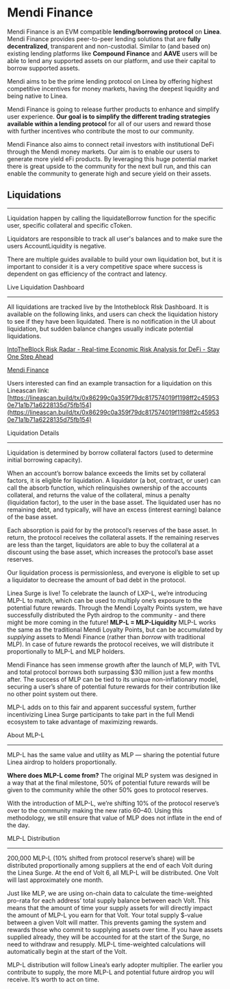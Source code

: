 # Mendi Finance
Mendi Finance is an EVM compatible **lending/borrowing protocol** on **Linea**. Mendi Finance provides peer-to-peer lending solutions that are **fully decentralized**, transparent and non-custodial. Similar to (and based on) existing lending platforms like **Compound Finance** and **AAVE** users will be able to lend any supported assets on our platform, and use their capital to borrow supported assets.

Mendi aims to be the prime lending protocol on Linea by offering highest competitive incentives for money markets, having the deepest liquidity and being native to Linea.

Mendi Finance is going to release further products to enhance and simplify user experience. **Our goal is to simplify the different trading strategies available within a lending protocol** for all of our users and reward those with further incentives who contribute the most to our community.

Mendi Finance also aims to connect retail investors with institutional DeFi through the Mendi money markets. Our aim is to enable our users to generate more yield eFi products. By leveraging this huge potential market there is great upside to the community for the next bull run, and this can enable the community to generate high and secure yield on their assets.


## Liquidations


----------------

Liquidation happen by calling the liquidateBorrow function for the specific user, specific collateral and specific cToken.

Liquidators are responsible to track all user's balances and to make sure the users AccountLiquidity is negative.

There are multiple guides available to build your own liquidation bot, but it is important to consider it is a very competitive space where success is dependent on gas efficiency of the contract and latency.


Live Liquidation Dashboard


------------------------------

All liquidations are tracked live by the Intotheblock RIsk Dashboard. It is available on the following links, and users can check the liquidation history to see if they have been liquidated. There is no notification in the UI about liquidation, but sudden balance changes usually indicate potential liquidations.

[IntoTheBlock Risk Radar - Real-time Economic Risk Analysis for DeFi - Stay One Step Ahead](https://defirisk.intotheblock.com/metrics/linea/mendi)

[Mendi Finance](https://mendi.finance/analytics/)

Users interested can find an example transaction for a liquidation on this Lineascan link: [https://lineascan.build/tx/0x86299c0a359f79dc817574019f1198ff2c459530e71a1b71a6228135d75fb154](https://lineascan.build/tx/0x86299c0a359f79dc817574019f1198ff2c459530e71a1b71a6228135d75fb154)

Liquidation Details


-----------------------

Liquidation is determined by borrow collateral factors (used to determine initial borrowing capacity).

When an account’s borrow balance exceeds the limits set by collateral factors, it is eligible for liquidation. A liquidator (a bot, contract, or user) can call the absorb function, which relinquishes ownership of the accounts collateral, and returns the value of the collateral, minus a penalty (liquidation factor), to the user in the base asset. The liquidated user has no remaining debt, and typically, will have an excess (interest earning) balance of the base asset.

Each absorption is paid for by the protocol’s reserves of the base asset. In return, the protocol receives the collateral assets. If the remaining reserves are less than the target, liquidators are able to buy the collateral at a discount using the base asset, which increases the protocol’s base asset reserves.

Our liquidation process is permissionless, and everyone is eligible to set up a liquidator to decrease the amount of bad debt in the protocol.


Linea Surge is live! To celebrate the launch of LXP-L, we’re introducing MLP-L to match, which can be used to multiply one’s exposure to the potential future rewards. Through the Mendi Loyalty Points system, we have successfully distributed the Pyth airdrop to the community - and there might be more coming in the future! **MLP-L = MLP-Liquidity** MLP-L works the same as the traditional Mendi Loyalty Points, but can be accumulated by _supplying_ assets to Mendi Finance (rather than _borrow_ with traditional MLP). In case of future rewards the protocol receives, we will distribute it proportionally to MLP-L and MLP holders.

Mendi Finance has seen immense growth after the launch of MLP, with TVL and total protocol borrows both surpassing $30 million just a few months after. The success of MLP can be tied to its unique non-inflationary model, securing a user’s share of potential future rewards for their contribution like no other point system out there.

MLP-L adds on to this fair and apparent successful system, further incentivizing Linea Surge participants to take part in the full Mendi ecosystem to take advantage of maximizing rewards.

About MLP-L


---------------

MLP-L has the same value and utility as MLP — sharing the potential future Linea airdrop to holders proportionally.

**Where does MLP-L come from?** The original MLP system was designed in a way that at the final milestone, 50% of potential future rewards will be given to the community while the other 50% goes to protocol reserves.

With the introduction of MLP-L, we’re shifting 10% of the protocol reserve’s over to the community making the new ratio 60–40. Using this methodology, we still ensure that value of MLP does not inflate in the end of the day.

MLP-L Distribution


----------------------

200,000 MLP-L (10% shifted from protocol reserve’s share) will be distributed proportionally among suppliers at the end of each Volt during the Linea Surge. At the end of Volt 6, all MLP-L will be distributed. One Volt will last approximately one month.

Just like MLP, we are using on-chain data to calculate the time-weighted pro-rata for each address’ total supply balance between each Volt. This means that the amount of time your supply assets for will directly impact the amount of MLP-L you earn for that Volt. Your total supply $-value between a given Volt will matter. This prevents gaming the system and rewards those who commit to supplying assets over time. If you have assets supplied already, they will be accounted for at the start of the Surge, no need to withdraw and resupply. MLP-L time-weighted calculations will automatically begin at the start of the Volt.

MLP-L distribution will follow Linea’s early adopter multiplier. The earlier you contribute to supply, the more MLP-L and potential future airdrop you will receive. It’s worth to act on time.